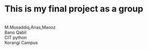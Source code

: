 # This is my final project as a group 
<br>
M.Musaddiq,Anas,Maooz
<br>
Bano Qabil 
<br>
CIT python 
<br>
Korangi Campus 

